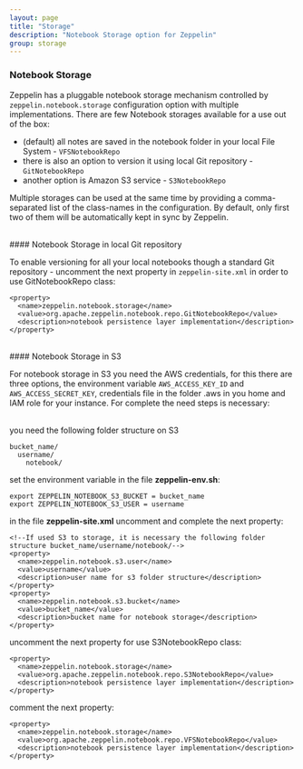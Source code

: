```yaml
---
layout: page
title: "Storage"
description: "Notebook Storage option for Zeppelin"
group: storage
---
```

<!--
Licensed under the Apache License, Version 2.0 (the "License");
you may not use this file except in compliance with the License.
You may obtain a copy of the License at

http://www.apache.org/licenses/LICENSE-2.0

Unless required by applicable law or agreed to in writing, software
distributed under the License is distributed on an "AS IS" BASIS,
WITHOUT WARRANTIES OR CONDITIONS OF ANY KIND, either express or implied.
See the License for the specific language governing permissions and
limitations under the License.
-->
### Notebook Storage

Zeppelin has a pluggable notebook storage mechanism controlled by `zeppelin.notebook.storage` configuration option with multiple implementations.
There are few Notebook storages available for a use out of the box:
 - (default) all notes are saved in the notebook folder in your local File System - `VFSNotebookRepo`
 - there is also an option to version it using local Git repository - `GitNotebookRepo`
 - another option is Amazon S3 service - `S3NotebookRepo`

Multiple storages can be used at the same time by providing a comma-separated list of the class-names in the configuration.
By default, only first two of them will be automatically kept in sync by Zeppelin.

</br>
#### Notebook Storage in local Git repository <a name="Git"></a>

To enable versioning for all your local notebooks though a standard Git repository - uncomment the next property in `zeppelin-site.xml` in order to use GitNotebookRepo class:

```
<property>
  <name>zeppelin.notebook.storage</name>
  <value>org.apache.zeppelin.notebook.repo.GitNotebookRepo</value>
  <description>notebook persistence layer implementation</description>
</property>
```

</br>
#### Notebook Storage in S3  <a name="S3"></a>

For notebook storage in S3 you need the AWS credentials, for this there are three options, the environment variable ```AWS_ACCESS_KEY_ID``` and ```AWS_ACCESS_SECRET_KEY```,  credentials file in the folder .aws in you home and IAM role for your instance. For complete the need steps is necessary:

</br>
you need the following folder structure on S3

```
bucket_name/
  username/
    notebook/

```

set the environment variable in the file **zeppelin-env.sh**:

```
export ZEPPELIN_NOTEBOOK_S3_BUCKET = bucket_name
export ZEPPELIN_NOTEBOOK_S3_USER = username
```

in the file **zeppelin-site.xml** uncomment and complete the next property:

```
<!--If used S3 to storage, it is necessary the following folder structure bucket_name/username/notebook/-->
<property>
  <name>zeppelin.notebook.s3.user</name>
  <value>username</value>
  <description>user name for s3 folder structure</description>
</property>
<property>
  <name>zeppelin.notebook.s3.bucket</name>
  <value>bucket_name</value>
  <description>bucket name for notebook storage</description>
</property>
```

uncomment the next property for use S3NotebookRepo class:

```
<property>
  <name>zeppelin.notebook.storage</name>
  <value>org.apache.zeppelin.notebook.repo.S3NotebookRepo</value>
  <description>notebook persistence layer implementation</description>
</property>
```

comment the next property:

```
<property>
  <name>zeppelin.notebook.storage</name>
  <value>org.apache.zeppelin.notebook.repo.VFSNotebookRepo</value>
  <description>notebook persistence layer implementation</description>
</property>
```   
